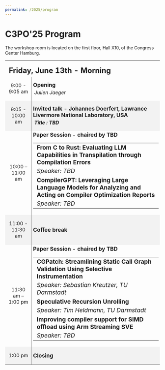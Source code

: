 ```yaml
---
permalink: /2025/program
---
```


<script type="text/javascript" src="/assets/js/timeconvert.js"></script>


<p></p>
<p></p>

# C3PO'25 Program

<!-- (in construction) -->


<p></p>
The workshop room is located on the first floor, Hall X10, of the Congress Center Hamburg.


<div class="row mt-xs-0 mt-sm-0 mt-md-1 mt-lg-2 mt-xl-2 mb-xs-2 mb-sm-2">
<div class="col-xs-12 col-sm-12 col-md-12 col-lg-12 col-xl-10 offset-xl-1">
<div class="row">

<div class="col-xs-12 col-sm-12 col-md-12 col-lg-10 offset-lg-1 col-xl-10 offset-xl-1">
 <p> </p>
 <table class="program" style="border:0px;"><tbody>
      <tr style="height:15px">
        <td colspan="3"></td>
      </tr>
 <tr style="font-weight:bold;font-size:1.5em">
        <td colspan="4">Friday, June 13th - Morning</td>
 </tr>
 <tr style="height:40px">
 <td style="border-right:1px solid gray;text-align:center;width:120px">
  <p>9:00 - 9:05 am</p>
 </td>
 <td style="padding-left:4px;padding-right:4px;width:900px">
  <div style="font-weight:bold;font-size:1.10em">Opening</div>
 <div style="padding-top:4px;padding-left:4px;font-size:1em;font-style:italic">Julien Jaeger</div>
 </td>
</tr>
      <tr style="height:40px;background-color: #f2f2f2">
        <td style="border-right:1px solid gray;text-align:center;width:120px">
          <p>9:05 - 10:00 am</p>
        </td>
        <td style="padding-left:4px;padding-right:4px;width:720px" colspan="4">
          <div style="font-weight:bold;font-size:1.10em">Invited talk - Johannes Doerfert, Lawrance Livermore National Laboratory, USA</div>
	  <div style="padding-top:4px;padding-left:4px;font-size:1em;font-style:italic;font-weight:bold">Title : TBD</div>
<!--          <div style="padding-top:4px;padding-left:4px;font-size:1em;font-style:italic">MLIR is a novel compiler technology that permits to take control of the compiler IR in an easy and flexible way: the Multi-Level Intermediate Representation can mix various IRs to (1) represent
 your input program and (2) control the compiler code generation, at a small development cost. MLIR outputs LLVM IR that can be adapted to the architectural needs for better performance, without having to write complex LLVM passes and insert them into the pass manager.
 This talk will relate our experience with MLIR in the MICROCARD European project (microcard.eu), to optimize a code of a real-life application: the electrophysiology kernels from the openCARP cardiac simulator (opencarp.org). The ionic currents crossing the membranes of the heart cells are described using mathematical modelizations written in a domain specific language (DSL). These DSL programs were originally converted into C code by a python script, and compiled by a standard compiler. We modified this script to generate MLIR code, and generate both very efficient parallel and vector CPU codes, and GPU codes (CUDA for Nvidia and ROCm for AMD GPUs). I will present the MLIR dialects that we used for this, the MLIR transformation passes, and the performance results of our optimized code.</div>
-->
        </td>
      </tr>
<tr style="height:40px">
        <td style="border-right:1px solid gray;text-align:center;width:120px">
          <p>10:00 – 11:00 am</p>
        </td>
        <td style="padding-left:4px;padding-right:4px;width:720px" colspan="4">
          <div style="font-weight:bold;font-size:1.10em">Paper Session - chaired by TBD</div>
          <table style="border:0px; width:100%"><tbody>
            <tr>
              <td>
                <div style="font-weight:bold;padding-left:4px;font-size:1.20em">From C to Rust: Evaluating LLM Capabilities in Transpilation through Compilation Errors</div>
                <div style="padding-top:4px;padding-left:4px;font-size:1.20em;font-style:italic">Speaker: TBD</div>
              </td>
            </tr>
            <tr>
              <td>
                <div style="font-weight:bold;padding-left:4px;font-size:1.20em">CompilerGPT: Leveraging Large Language Models for Analyzing and Acting on Compiler Optimization Reports</div>
                <div style="padding-top:4px;padding-left:4px;font-size:1.20em;font-style:italic">Speaker: TBD</div>
              </td>
            </tr>
	</tbody></table>
        </td>
      </tr>
      <tr style="height:40px;background-color: #f2f2f2">
        <td style="border-right:1px solid gray;text-align:center;width:120px">
          <p>11:00 - 11:30 am</p>
        </td>
        <td style="padding-left:4px;padding-right:4px;width:720px" colspan="4">
          <div style="font-weight:bold;font-size:1.10em">Coffee break</div>
        </td>
      </tr>
<tr style="height:40px">
        <td style="border-right:1px solid gray;text-align:center;width:120px">
          <p>11:30 am – 1:00 pm</p>
        </td>
        <td style="padding-left:4px;padding-right:4px;width:720px" colspan="4">
          <div style="font-weight:bold;font-size:1.10em">Paper Session - chaired by TBD</div>
          <table style="border:0px; width:100%"><tbody>
            <tr>
              <td>
                <div style="font-weight:bold;padding-left:4px;font-size:1.20em">CGPatch: Streamlining Static Call Graph Validation Using Selective Instrumentation</div>
                <div style="padding-top:4px;padding-left:4px;font-size:1.20em;font-style:italic">Speaker: Sebastian Kreutzer, TU Darmstadt</div>
              </td>
            </tr>
            <tr>
              <td>
                <div style="font-weight:bold;padding-left:4px;font-size:1.20em">Speculative Recursion Unrolling</div>
                <div style="padding-top:4px;padding-left:4px;font-size:1.20em;font-style:italic">Speaker: Tim Heldmann, TU Darmstadt</div>
              </td>
            </tr>
            <tr>
              <td>
                <div style="font-weight:bold;padding-left:4px;font-size:1.20em">Improving compiler support for SIMD offload using Arm Streaming SVE</div>
                <div style="padding-top:4px;padding-left:4px;font-size:1.20em;font-style:italic">Speaker: TBD</div>
              </td>
            </tr>
	</tbody></table>
        </td>
      </tr>
      <tr style="height:40px;background-color: #f2f2f2">
        <td style="border-right:1px solid gray;text-align:center;width:120px">
          <p>1:00 pm</p>
        </td>
        <td style="padding-left:4px;padding-right:4px;width:720px" colspan="4">
          <div style="font-weight:bold;font-size:1.10em">Closing</div>
        </td>
      </tr>
</tbody></table>
</div>
</div>
</div>


